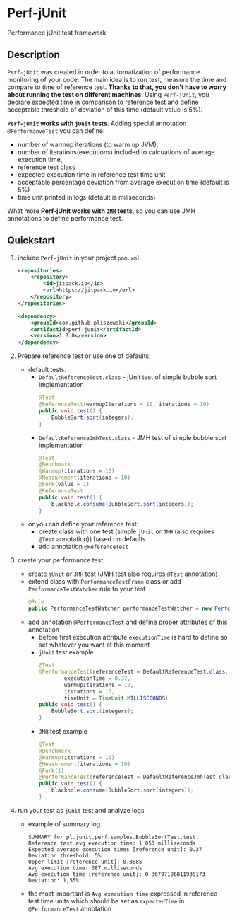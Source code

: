 # Perf-jUnit
Performance jUnit test framework

## Description
```Perf-jUnit``` was created in order to automatization of performance monitoring of your code. The main idea is to run test, measure the time and compare to time of reference test. **Thanks to that, you don't have to worry about running the test on different machines**. Using ```Perf-jUnit```, you decrare expected time in comparison to reference test and define acceptable threshold of deviation of this time (default value is 5%).  

**```Perf-jUnit``` works with ```jUnit``` tests**. Adding special annotation ```@PerformanveTest``` you can define:
- number of warmup iterations (to warm up JVM),
- number of iterations(executions) included to calcuations of average execution time,
- reference test class
- expected execution time in reference test time unit
- acceptable percentage deviation from average execution time (default is 5%)
- time unit printed in logs (default is miliseconds)

What more **Perf-jUnit works with [```JMH```](http://openjdk.java.net/projects/code-tools/jmh/) tests**, so you can use JMH annotations to define performance test.
## Quickstart


1) include ```Perf-jUnit``` in your project ```pom.xml```
    ```xml
    <repositories>
    	<repository>
    	    <id>jitpack.io</id>
    	    <url>https://jitpack.io</url>
    	</repository>
    </repositories>
    ```
    ```xml
    <dependency>
        <groupId>com.github.pliszewski</groupId>
        <artifactId>perf-junit</artifactId>
        <version>1.0.0</version>
    </dependency>
    ```

	
2) Prepare reference test or use one of defaults:
	* default tests:
		- ```DefaultReferenceTest.class``` - jUnit test of simple bubble sort implementation
        	```java
        	@Test
    		@ReferenceTest(warmupIterations = 10, iterations = 10)
    		public void test() {
    			BubbleSort.sort(integers);
    		}
        	```
		- ```DefaultReferenceJmhTest.class``` - JMH test of simple bubble sort implementation
        	```java
            @Test
			@Benchmark
			@Warmup(iterations = 10)
			@Measurement(iterations = 10)
			@Fork(value = 1)
			@ReferenceTest
			public void test() {
				blackhole.consume(BubbleSort.sort(integers));
			}
			```
	* or you can define your reference test:
		- create class with one test (simple ```jUnit``` or ```JMH``` (also requires ```@Test``` annotation)) based on defaults
		- add annotation ```@ReferenceTest```

3) create your performance test
	* create ```jUnit``` or ```JMH``` test (JMH test also requires ```@Test``` annotation)
	* extend class with ```PerformanceTestFrame``` class or add ```PerformanceTestWatcher``` rule to your test 
    	```java
        @Rule
        public PerformanceTestWatcher performanceTestWatcher = new PerformanceTestWatcher();
        ```
	* add annotation ```@PerformanceTest``` and define proper attributes of this annotation
		- before first execution attribute ```executionTime``` is hard to define so set whatever you want at this moment
		- ```jUnit``` test example
    		```java
    		@Test
    		@PerformanceTest(referenceTest = DefaultReferenceTest.class,
    				executionTime = 0.37,
    				warmupIterations = 10,
    				iterations = 10,
    				timeUnit = TimeUnit.MILLISECONDS)
    		public void test() {
    			BubbleSort.sort(integers);
    		}
            ```
		- ```JMH``` test example
            ```java			
            @Test
            @Benchmark
            @Warmup(iterations = 10)
            @Measurement(iterations = 10)
            @Fork(1)
            @PerformanceTest(referenceTest = DefaultReferenceJmhTest.class, executionTime = 0.36)
            public void test() {
            	blackhole.consume(BubbleSort.sort(integers));
            }
            ```	
4) run your test as ```jUnit``` test and analyze logs 
	- example of summary log
	    ```
		SUMMARY for pl.junit.perf.samples.BubbleSortTest.test:
		Reference test avg execution time: 1 053 milliseconds
		Expected average execution times [reference unit]: 0.37
		Deviation threshold: 5%
		Upper limit [reference unit]: 0.3885
		Avg execution time: 387 milliseconds
		Avg execution time [reference unit]: 0.36797196811935173
		Deviation: 1,55%
		```
	- the most important is ```Avg execution time``` expressed in reference test time units which should be set as ```expectedTime``` in ```@PerformanceTest``` annotation	


	